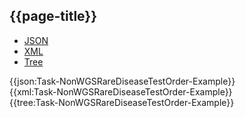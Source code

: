 ## {{page-title}}

<div class="nhsd-!t-margin-bottom-6">
  <ul class="nav nav-tabs" role="tablist">
        <li role="presentation" class="active">
            <a href="#JSON-T-NWRDTO-E" role="tab" data-toggle="tab">JSON</a>
        </li>
         <li role="presentation">
            <a href="#XML-T-NWRDTO-E" role="tab" data-toggle="tab">XML</a>
        </li>
        <li role="presentation">
            <a href="#Tree-T-NWRDTO-E" role="tab" data-toggle="tab">Tree</a>
        </li>
  </ul>
    
  <div class="tab-content snippet">
    <div id="JSON-T-NWRDTO-E" role="tabpanel" class="tab-pane active">
{{json:Task-NonWGSRareDiseaseTestOrder-Example}}
    </div>
    <div id="XML-T-NWRDTO-E" role="tabpanel" class="tab-pane">
{{xml:Task-NonWGSRareDiseaseTestOrder-Example}}
    </div>
    <div id="Tree-T-NWRDTO-E" role="tabpanel" class="tab-pane">
{{tree:Task-NonWGSRareDiseaseTestOrder-Example}}
    </div>
  </div>
</div>